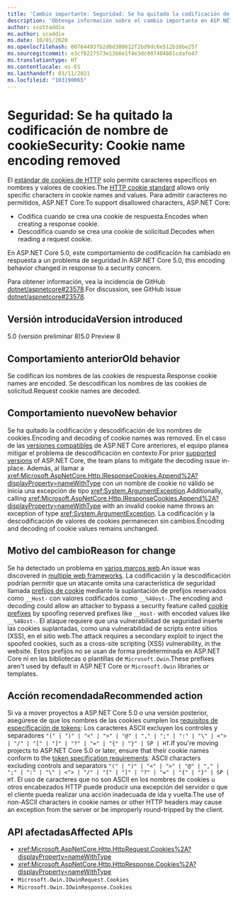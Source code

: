 ```yaml
---
title: 'Cambio importante: Seguridad: Se ha quitado la codificación de nombre de cookie'
description: 'Obtenga información sobre el cambio importante en ASP.NET Core 5.0 titulado Seguridad: Se ha quitado la codificación de nombre de cookie'
author: scottaddie
ms.author: scaddie
ms.date: 10/01/2020
ms.openlocfilehash: 00764493fb2d8d300612f2bd9dc6e512b10be25f
ms.sourcegitcommit: e3cf8227573e13b8e1f4e3dc007404881cdafe47
ms.translationtype: HT
ms.contentlocale: es-ES
ms.lasthandoff: 03/11/2021
ms.locfileid: "103190065"
---
```

# <a name="security-cookie-name-encoding-removed"></a><span data-ttu-id="ec1dc-103">Seguridad: Se ha quitado la codificación de nombre de cookie</span><span class="sxs-lookup"><span data-stu-id="ec1dc-103">Security: Cookie name encoding removed</span></span>

<span data-ttu-id="ec1dc-104">El [estándar de cookies de HTTP](https://tools.ietf.org/html/rfc6265#section-4.1.1) solo permite caracteres específicos en nombres y valores de cookies.</span><span class="sxs-lookup"><span data-stu-id="ec1dc-104">The [HTTP cookie standard](https://tools.ietf.org/html/rfc6265#section-4.1.1) allows only specific characters in cookie names and values.</span></span> <span data-ttu-id="ec1dc-105">Para admitir caracteres no permitidos, ASP.NET Core:</span><span class="sxs-lookup"><span data-stu-id="ec1dc-105">To support disallowed characters, ASP.NET Core:</span></span>

* <span data-ttu-id="ec1dc-106">Codifica cuando se crea una cookie de respuesta.</span><span class="sxs-lookup"><span data-stu-id="ec1dc-106">Encodes when creating a response cookie.</span></span>
* <span data-ttu-id="ec1dc-107">Descodifica cuando se crea una cookie de solicitud.</span><span class="sxs-lookup"><span data-stu-id="ec1dc-107">Decodes when reading a request cookie.</span></span>

<span data-ttu-id="ec1dc-108">En ASP.NET Core 5.0, este comportamiento de codificación ha cambiado en respuesta a un problema de seguridad.</span><span class="sxs-lookup"><span data-stu-id="ec1dc-108">In ASP.NET Core 5.0, this encoding behavior changed in response to a security concern.</span></span>

<span data-ttu-id="ec1dc-109">Para obtener información, vea la incidencia de GitHub [dotnet/aspnetcore#23578](https://github.com/dotnet/aspnetcore/issues/23578).</span><span class="sxs-lookup"><span data-stu-id="ec1dc-109">For discussion, see GitHub issue [dotnet/aspnetcore#23578](https://github.com/dotnet/aspnetcore/issues/23578).</span></span>

## <a name="version-introduced"></a><span data-ttu-id="ec1dc-110">Versión introducida</span><span class="sxs-lookup"><span data-stu-id="ec1dc-110">Version introduced</span></span>

<span data-ttu-id="ec1dc-111">5.0 (versión preliminar 8)</span><span class="sxs-lookup"><span data-stu-id="ec1dc-111">5.0 Preview 8</span></span>

## <a name="old-behavior"></a><span data-ttu-id="ec1dc-112">Comportamiento anterior</span><span class="sxs-lookup"><span data-stu-id="ec1dc-112">Old behavior</span></span>

<span data-ttu-id="ec1dc-113">Se codifican los nombres de las cookies de respuesta.</span><span class="sxs-lookup"><span data-stu-id="ec1dc-113">Response cookie names are encoded.</span></span> <span data-ttu-id="ec1dc-114">Se descodifican los nombres de las cookies de solicitud.</span><span class="sxs-lookup"><span data-stu-id="ec1dc-114">Request cookie names are decoded.</span></span>

## <a name="new-behavior"></a><span data-ttu-id="ec1dc-115">Comportamiento nuevo</span><span class="sxs-lookup"><span data-stu-id="ec1dc-115">New behavior</span></span>

<span data-ttu-id="ec1dc-116">Se ha quitado la codificación y descodificación de los nombres de cookies.</span><span class="sxs-lookup"><span data-stu-id="ec1dc-116">Encoding and decoding of cookie names was removed.</span></span> <span data-ttu-id="ec1dc-117">En el caso de las [versiones compatibles](https://dotnet.microsoft.com/platform/support/policy/dotnet-core) de ASP.NET Core anteriores, el equipo planea mitigar el problema de descodificación en contexto.</span><span class="sxs-lookup"><span data-stu-id="ec1dc-117">For prior [supported versions](https://dotnet.microsoft.com/platform/support/policy/dotnet-core) of ASP.NET Core, the team plans to mitigate the decoding issue in-place.</span></span> <span data-ttu-id="ec1dc-118">Además, al llamar a <xref:Microsoft.AspNetCore.Http.IResponseCookies.Append%2A?displayProperty=nameWithType> con un nombre de cookie no válido se inicia una excepción de tipo <xref:System.ArgumentException>.</span><span class="sxs-lookup"><span data-stu-id="ec1dc-118">Additionally, calling <xref:Microsoft.AspNetCore.Http.IResponseCookies.Append%2A?displayProperty=nameWithType> with an invalid cookie name throws an exception of type <xref:System.ArgumentException>.</span></span> <span data-ttu-id="ec1dc-119">La codificación y la descodificación de valores de cookies permanecen sin cambios.</span><span class="sxs-lookup"><span data-stu-id="ec1dc-119">Encoding and decoding of cookie values remains unchanged.</span></span>

## <a name="reason-for-change"></a><span data-ttu-id="ec1dc-120">Motivo del cambio</span><span class="sxs-lookup"><span data-stu-id="ec1dc-120">Reason for change</span></span>

<span data-ttu-id="ec1dc-121">Se ha detectado un problema en [varios marcos web](https://github.com/advisories/GHSA-j6w9-fv6q-3q52).</span><span class="sxs-lookup"><span data-stu-id="ec1dc-121">An issue was discovered in [multiple web frameworks](https://github.com/advisories/GHSA-j6w9-fv6q-3q52).</span></span> <span data-ttu-id="ec1dc-122">La codificación y la descodificación podrían permitir que un atacante omita una característica de seguridad llamada [prefijos de cookie](https://tools.ietf.org/html/draft-ietf-httpbis-cookie-prefixes-00) mediante la suplantación de prefijos reservados como `__Host-` con valores codificados como `__%48ost-`.</span><span class="sxs-lookup"><span data-stu-id="ec1dc-122">The encoding and decoding could allow an attacker to bypass a security feature called [cookie prefixes](https://tools.ietf.org/html/draft-ietf-httpbis-cookie-prefixes-00) by spoofing reserved prefixes like `__Host-` with encoded values like `__%48ost-`.</span></span> <span data-ttu-id="ec1dc-123">El ataque requiere que una vulnerabilidad de seguridad inserte las cookies suplantadas, como una vulnerabilidad de scripts entre sitios (XSS), en el sitio web.</span><span class="sxs-lookup"><span data-stu-id="ec1dc-123">The attack requires a secondary exploit to inject the spoofed cookies, such as a cross-site scripting (XSS) vulnerability, in the website.</span></span> <span data-ttu-id="ec1dc-124">Estos prefijos no se usan de forma predeterminada en ASP.NET Core ni en las bibliotecas o plantillas de `Microsoft.Owin`.</span><span class="sxs-lookup"><span data-stu-id="ec1dc-124">These prefixes aren't used by default in ASP.NET Core or `Microsoft.Owin` libraries or templates.</span></span>

## <a name="recommended-action"></a><span data-ttu-id="ec1dc-125">Acción recomendada</span><span class="sxs-lookup"><span data-stu-id="ec1dc-125">Recommended action</span></span>

<span data-ttu-id="ec1dc-126">Si va a mover proyectos a ASP.NET Core 5.0 o una versión posterior, asegúrese de que los nombres de las cookies cumplen los [requisitos de especificación de tokens](https://tools.ietf.org/html/rfc2616#section-2.2): Los caracteres ASCII excluyen los controles y separadores `"(" | ")" | "<" | ">" | "@" | "," | ";" | ":" | "\" | <"> | "/" | "[" | "]" | "?" | "=" | "{" | "}" | SP | HT`.</span><span class="sxs-lookup"><span data-stu-id="ec1dc-126">If you're moving projects to ASP.NET Core 5.0 or later, ensure that their cookie names conform to the [token specification requirements](https://tools.ietf.org/html/rfc2616#section-2.2): ASCII characters excluding controls and separators `"(" | ")" | "<" | ">" | "@" | "," | ";" | ":" | "\" | <"> | "/" | "[" | "]" | "?" | "=" | "{" | "}" | SP | HT`.</span></span> <span data-ttu-id="ec1dc-127">El uso de caracteres que no son ASCII en los nombres de cookies u otros encabezados HTTP puede producir una excepción del servidor o que el cliente pueda realizar una acción inadecuada de ida y vuelta.</span><span class="sxs-lookup"><span data-stu-id="ec1dc-127">The use of non-ASCII characters in cookie names or other HTTP headers may cause an exception from the server or be improperly round-tripped by the client.</span></span>

## <a name="affected-apis"></a><span data-ttu-id="ec1dc-128">API afectadas</span><span class="sxs-lookup"><span data-stu-id="ec1dc-128">Affected APIs</span></span>

- <xref:Microsoft.AspNetCore.Http.HttpRequest.Cookies%2A?displayProperty=nameWithType>
- <xref:Microsoft.AspNetCore.Http.HttpResponse.Cookies%2A?displayProperty=nameWithType>
- `Microsoft.Owin.IOwinRequest.Cookies`
- `Microsoft.Owin.IOwinResponse.Cookies`

<!--

### Category

ASP.NET Core

### Affected APIs

- `Overload:Microsoft.AspNetCore.Http.HttpRequest.Cookies`
- `Overload:Microsoft.AspNetCore.Http.HttpResponse.Cookies`
- `P:Microsoft.Owin.IOwinRequest.Cookies`
- `P:Microsoft.Owin.IOwinResponse.Cookies`

-->
